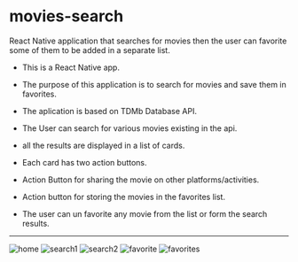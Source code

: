 # movies-search
React Native application that searches for movies then the user can favorite some of them to be added in a separate list.

* This is a React Native app.

* The purpose of this application is to search for movies and save them in favorites.

* The aplication is based on TDMb Database API.

* The User can search for various movies existing in the api.

* all the results are displayed in a list of cards.

* Each card has two action buttons.

* Action Button for sharing the movie on other platforms/activities.

* Action button for storing the movies in the favorites list.

* The user can un favorite any movie from the list or form the search results.


***

![home](https://github.com/darwesh96/movies-search/blob/master/ScreenShots/Screenshot_20191106-155726.png)
![search1](https://github.com/darwesh96/movies-search/blob/master/ScreenShots/Screenshot_20191106-155841.png)
![search2](https://github.com/darwesh96/movies-search/blob/master/ScreenShots/Screenshot_20191106-155803.png)
![favorite](https://github.com/darwesh96/movies-search/blob/master/ScreenShots/Screenshot_20191106-155735.png)
![favorites](https://github.com/darwesh96/movies-search/blob/master/ScreenShots/Screenshot_20191106-155810.png)

